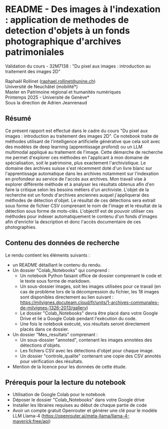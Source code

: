 # README - Des images à l'indexation : application de methodes de detection d'objets à un fonds photographique d'archives patrimoniales

Validation du cours - 32M7138 : "Du pixel aux images : introduction au traitement des images 2D"

Raphaël Rollinet (raphael.rollinet@unine.ch) <br>
Université de Neuchâtel (mobilité*) <br>
Master en Patrimoine régional et humanités numériques <br>
Printemps 2025 - Université de Genève* <br>
Sous la direction de Adrien Jeanrenaud <br>

## Résumé

Ce présent rapport est effectué dans le cadre du cours "Du pixel aux images : introduction au traitement des images 2D". Ce notebook traite de méthodes utilisant de l'intelligence artificielle générative que cela soit avec des modèles de deep learning (apprentissage profond) ou un LLM multimodal appliqué au traitement de l'image.  Cette démarche de recherche me permet d'explorer ces méthodes en l'applicant à mon domaine de spécialisation, soit le patrimoine, plus exactement l'archivistique. Le domaine des archives suisse s'est récemment doté d'un livre blanc sur l'apprentissage automatique dans les archives notamment sur l'indexation en profondeur au service de l'accès aux archives. Mon travail vise à explorer différente méthode et à analyser les résultats obtenus afin d'en faire la critique selon les besoins métiers d'un archiviste. L'objet de la recherche est un fonds d'archives anciennes auquel j'appliquerai des méthodes de détection d'objet. Le résultat de ces détections sera extrait sous forme de fichier CSV comprenant le nom de l'image et le résultat de la détection sous forme de mots-clés. L'objectif est de pouvoir utiliser ces méthodes pour indexer automatiquement le contenu d'un fonds d'images afin d'enrichir la description et donc l'accès documentaire de ces photographies.

## Contenu des données de recherche
Le rendu contient les éléments suivants :

- un README détaillant le contenu du rendu.
- Un dossier "Colab_Notebooks" qui comprend :
    - Un notebook Python faisant office de dossier comprenant le code et le texte sous forme de markdown.
    - Un sous-dossier images, soit les images utilisées pour ce travail (en cas de problème lors de la décompression du fichier, les 18 images sont disponibles directement au lien suivant : https://milvignes.docuteam.cloud/fr/units/1-archives-communales-de-milvignes-1326-2013/gallery)
    - Le dossier "Colab_Notebooks" devra être placé dans votre Google Drive et lié a Google Colab pendant l'exécution du code.
    - Une fois le notebook exécuté, vos résultats seront directement placés dans ce dossier.
- Un dossier "Mes_resultats" comprenant :
    - Un sous-dossier "annoted", contenant les images annotées des détections d'objets.
    - Les fichiers CSV avec les détections d'objet pour chaque image.
    - Un dossier "controle_qualite" contenant une copie des CSV annotés pour vérification des résultats.
- Mention de la licence pour les données de cette étude.

## Prérequis pour la lecture du notebook

- Utilisation de Google Colab pour le notebook
- Déposer le dossier "Colab_Notebooks" dans votre Google drive
- Installer les libraires requises au début de chaque partie de code
- Avoir un compte gratuit Openrouter et générer une clé pour le modèle LLM Llama-4 (https://openrouter.ai/meta-llama/llama-4-maverick:free/api)

